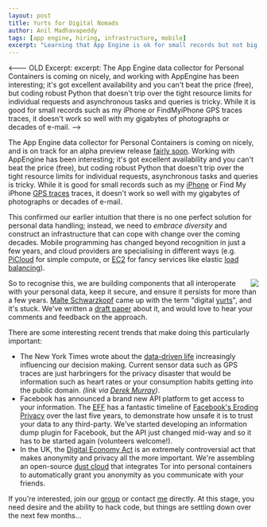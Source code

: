 ```yaml
---
layout: post
title: Yurts for Digital Nomads
author: Anil Madhavapeddy
tags: [app engine, hiring, infrastructure, mobile]
excerpt: "Learning that App Engine is ok for small records but not big things"
---
```


<--- OLD Excerpt: excerpt: The App Engine data collector for Personal Containers is coming on nicely, and working with AppEngine has been interesting; it's got excellent availability and you can't beat the price (free), but coding robust Python that doesn't trip over the tight resource limits for individual requests and asynchronous tasks and queries is tricky.  While it is good for small records such as my iPhone or FindMyiPhone GPS traces traces, it doesn't work so well with my gigabytes of photographs or decades of e-mail. -->

The App Engine data collector for Personal Containers is coming on nicely, and is on track for an alpha preview release [fairly soon](http://github.com/avsm/perscon/blob/master/README.md). Working with AppEngine has been interesting; it's got excellent availability and you can't beat the price (free), but coding robust Python that doesn't trip over the tight resource limits for individual requests, asynchronous tasks and queries is tricky.  While it is good for small records such as my [iPhone](http://github.com/avsm/perscon/tree/master/plugins/iPhone/) or Find My iPhone [GPS traces](http://github.com/avsm/perscon/blob/master/appengine/perscon/drivers/fmi.py) traces, it doesn't work so well with my gigabytes of photographs or decades of e-mail.

This confirmed our earlier intuition that there is no one perfect solution for personal data handling; instead, we need to *embrace diversity* and construct an infrastructure that can cope with change over the coming decades. Mobile programming has changed beyond recognition in just a few years, and cloud providers are specialising in different ways (e.g. [PiCloud](http://www.picloud.com/) for simple compute, or [EC2](http://aws.amazon.com) for fancy services like elastic [load balancing](http://aws.amazon.com/elasticloadbalancing/)).

<a href="/images/nomads-diagram.png"><img style="float:right" src="/images/nomads-diagram-300.png"></a>
So to recognise this, we are building components that all interoperate with your personal data, keep it secure, and ensure it persists for more than a few years.  [Malte Schwarzkopf](http://www.malteschwarzkopf.de/) came up with the term "digital [yurts](http://en.wikipedia.org/wiki/Yurt)", and it's stuck.  We've written a [draft paper](/papers/digital-yurts-draft1.pdf) about it, and would love to hear your comments and feedback on the approach.

There are some interesting recent trends that make doing this particularly important:

* The New York Times wrote about the [data-driven life](http://www.nytimes.com/2010/05/02/magazine/02self-measurement-t.html) increasingly influencing our decision making. Current sensor data such as GPS traces are just harbringers for the privacy disaster that would be information such as heart rates or your consumption habits getting into the public domain. *(link via [Derek Murray](http://www.cl.cam.ac.uk/~dgm36/))*.
* Facebook has announced a brand new API platform to get access to your information. The [EFF](http://eff.org) has a fantastic timeline of [Facebook's Eroding Privacy](http://www.eff.org/deeplinks/2010/04/facebook-timeline) over the last five years, to demonstrate how unsafe it is to trust your data to any third-party.  We've started developing an information dump plugin for Facebook, but the API just changed mid-way and so it has to be started again (volunteers welcome!).
* In the UK, the [Digital Economy Act](http://en.wikipedia.org/wiki/Digital_Economy_Act_2010) is an extremely controversial act that makes anonymity and privacy all the more important.  We're assembling an open-source [dust cloud](http://www.scribd.com/doc/28393106/Using-Dust-Clouds-to-Enhance-Anonymous-Communication) that integrates Tor into personal containers to automatically grant you anonymity as you communicate with your friends.

If you're interested, join our [group](/contact.html) or contact [me](http://anil.recoil.org) directly.  At this stage, you need desire and the ability to hack code, but things are settling down over the next few months...
